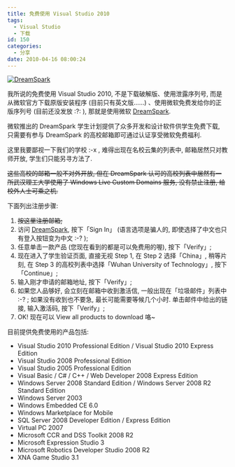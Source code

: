 ```yaml
---
title: 免费使用 Visual Studio 2010
tags:
  - Visual Studio
  - 下载
id: 150
categories:
  - 分享
date: 2010-04-16 08:00:24
---
```


[![DreamSpark](//beamnote-img.oss-cn-shanghai.aliyuncs.com/2010/dreamspark.jpg)](//beamnote-img.oss-cn-shanghai.aliyuncs.com/2010/dreamspark.jpg)<!-- more -->

我所说的免费使用 Visual Studio 2010, 不是下载破解版、使用泄露序列号, 而是从微软官方下载原版安装程序 (目前只有英文版……) 、使用微软免费发给你的正版序列号 (目前还没发放 :?: ), 那就是使用微软 [DreamSpark](https://www.dreamspark.com/).

微软推出的 DreamSpark 学生计划提供了众多开发和设计软件供学生免费下载, 只需要有参与 DreamSpark 的高校邮箱即可通过认证享受微软免费福利.

这里我要鄙视一下我们的学校 :-x , 难得出现在名校云集的列表中, 邮箱居然只对教师开放, 学生们只能另寻方法了.

<del datetime="2015-03-02T18:21:35+00:00">这些高校的邮箱一般不对外开放, 但在 DreamSpark 认可的高校列表中居然有一所武汉理工大学使用了 Windows Live Custom Domains 服务, 没有禁止注册, 给校外人士可乘之机. </del>

下面列出注册步骤:

1. <del datetime="2015-03-02T18:21:35+00:00">按这里注册邮箱; </del>
2. 访问 [DreamSpark](https://www.dreamspark.com/), 按下「Sign In」 (语言选项是骗人的, 即使选择了中文也只有登入按钮变为中文 :-? );
3. 任意单击一款产品 (您现在看到的都是可以免费用的喔), 按下「Verify」;
4. 现在进入了学生验证页面, 直接无视 Step 1, 在 Step 2 选择「China」, 稍等片刻, 在 Step 3 的高校列表中选择「Wuhan University of Technology」, 按下「Continue」;
5. 输入刚才申请的邮箱地址, 按下「Verify」;
6. 如果您人品够好, 会立刻在邮箱中收到激活信, 一般出现在「垃圾邮件」列表中 :-? ; 如果没有收到也不要急, 最长可能需要等候几个小时. 单击邮件中给出的链接, 输入激活码, 按下「Verify」;
7. OK! 现在可以 View all products to download 咯~

目前提供免费使用的产品包括:

* Visual Studio 2010 Professional Edition / Visual Studio 2010 Express Edition
* Visual Studio 2008 Professional Edition
* Visual Studio 2005 Professional Edition
* Visual Basic / C# / C++ / Web Developer 2008 Express Edition
* Windows Server 2008 Standard Edition / Windows Server 2008 R2 Standard Edition
* Windows Server 2003
* Windows Embedded CE 6.0
* Windows Marketplace for Mobile
* SQL Server 2008 Developer Edition / Express Edition
* Virtual PC 2007
* Microsoft CCR and DSS Toolkit 2008 R2
* Microsoft Expression Studio 3
* Microsoft Robotics Developer Studio 2008 R2
* XNA Game Studio 3.1
